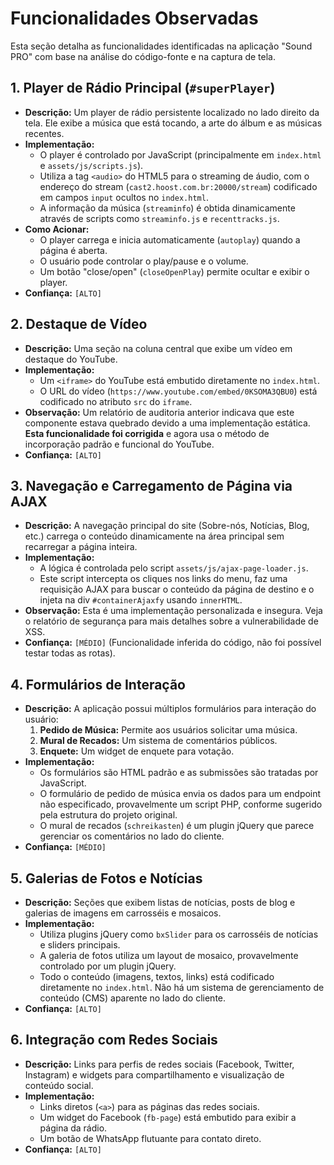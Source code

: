 # Funcionalidades Observadas

Esta seção detalha as funcionalidades identificadas na aplicação "Sound PRO" com base na análise do código-fonte e na captura de tela.

## 1. Player de Rádio Principal (`#superPlayer`)

*   **Descrição:** Um player de rádio persistente localizado no lado direito da tela. Ele exibe a música que está tocando, a arte do álbum e as músicas recentes.
*   **Implementação:**
    *   O player é controlado por JavaScript (principalmente em `index.html` e `assets/js/scripts.js`).
    *   Utiliza a tag `<audio>` do HTML5 para o streaming de áudio, com o endereço do stream (`cast2.hoost.com.br:20000/stream`) codificado em campos `input` ocultos no `index.html`.
    *   A informação da música (`streaminfo`) é obtida dinamicamente através de scripts como `streaminfo.js` e `recenttracks.js`.
*   **Como Acionar:**
    *   O player carrega e inicia automaticamente (`autoplay`) quando a página é aberta.
    *   O usuário pode controlar o play/pause e o volume.
    *   Um botão "close/open" (`closeOpenPlay`) permite ocultar e exibir o player.
*   **Confiança:** `[ALTO]`

## 2. Destaque de Vídeo

*   **Descrição:** Uma seção na coluna central que exibe um vídeo em destaque do YouTube.
*   **Implementação:**
    *   Um `<iframe>` do YouTube está embutido diretamente no `index.html`.
    *   O URL do vídeo (`https://www.youtube.com/embed/0KSOMA3QBU0`) está codificado no atributo `src` do `iframe`.
*   **Observação:** Um relatório de auditoria anterior indicava que este componente estava quebrado devido a uma implementação estática. **Esta funcionalidade foi corrigida** e agora usa o método de incorporação padrão e funcional do YouTube.
*   **Confiança:** `[ALTO]`

## 3. Navegação e Carregamento de Página via AJAX

*   **Descrição:** A navegação principal do site (Sobre-nós, Notícias, Blog, etc.) carrega o conteúdo dinamicamente na área principal sem recarregar a página inteira.
*   **Implementação:**
    *   A lógica é controlada pelo script `assets/js/ajax-page-loader.js`.
    *   Este script intercepta os cliques nos links do menu, faz uma requisição AJAX para buscar o conteúdo da página de destino e o injeta na div `#containerAjaxfy` usando `innerHTML`.
*   **Observação:** Esta é uma implementação personalizada e insegura. Veja o relatório de segurança para mais detalhes sobre a vulnerabilidade de XSS.
*   **Confiança:** `[MÉDIO]` (Funcionalidade inferida do código, não foi possível testar todas as rotas).

## 4. Formulários de Interação

*   **Descrição:** A aplicação possui múltiplos formulários para interação do usuário:
    1.  **Pedido de Música:** Permite aos usuários solicitar uma música.
    2.  **Mural de Recados:** Um sistema de comentários públicos.
    3.  **Enquete:** Um widget de enquete para votação.
*   **Implementação:**
    *   Os formulários são HTML padrão e as submissões são tratadas por JavaScript.
    *   O formulário de pedido de música envia os dados para um endpoint não especificado, provavelmente um script PHP, conforme sugerido pela estrutura do projeto original.
    *   O mural de recados (`schreikasten`) é um plugin jQuery que parece gerenciar os comentários no lado do cliente.
*   **Confiança:** `[MÉDIO]`

## 5. Galerias de Fotos e Notícias

*   **Descrição:** Seções que exibem listas de notícias, posts de blog e galerias de imagens em carrosséis e mosaicos.
*   **Implementação:**
    *   Utiliza plugins jQuery como `bxSlider` para os carrosséis de notícias e sliders principais.
    *   A galeria de fotos utiliza um layout de mosaico, provavelmente controlado por um plugin jQuery.
    *   Todo o conteúdo (imagens, textos, links) está codificado diretamente no `index.html`. Não há um sistema de gerenciamento de conteúdo (CMS) aparente no lado do cliente.
*   **Confiança:** `[ALTO]`

## 6. Integração com Redes Sociais

*   **Descrição:** Links para perfis de redes sociais (Facebook, Twitter, Instagram) e widgets para compartilhamento e visualização de conteúdo social.
*   **Implementação:**
    *   Links diretos (`<a>`) para as páginas das redes sociais.
    *   Um widget do Facebook (`fb-page`) está embutido para exibir a página da rádio.
    *   Um botão de WhatsApp flutuante para contato direto.
*   **Confiança:** `[ALTO]`